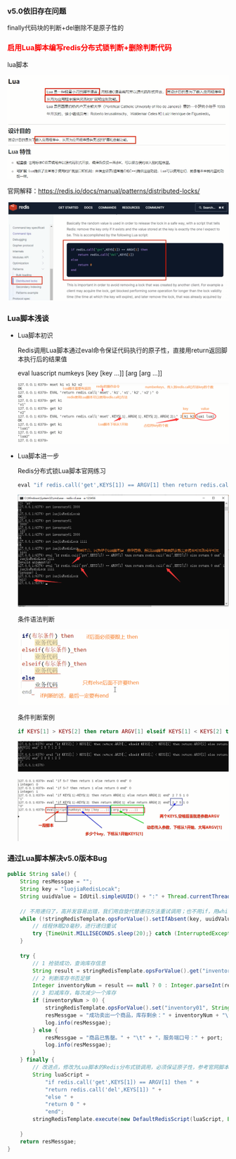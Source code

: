 ### v5.0依旧存在问题

finally代码块的判断+del删除不是原子性的

### <font color='red'>启用Lua脚本编写redis分布式锁判断+删除判断代码</font>

lua脚本

![](images/15.lua脚本介绍.jpg)

官网解释：https://redis.io/docs/manual/patterns/distributed-locks/

![](images/16.lua删除官方脚本.jpg)

### Lua脚本浅谈

- Lua脚本初识

  Redis调用Lua脚本通过eval命令保证代码执行的原子性，直接用return返回脚本执行后的结果值

  eval luascript numkeys [key [key ...]] [arg [arg ...]]

  ![](images/17.Lua脚本语法.jpg)

- Lua脚本进一步

  Redis分布式锁Lua脚本官网练习

  ```lua
  eval "if redis.call('get',KEYS[1]) == ARGV[1] then return redis.call('del',KEYS[1]) else return 0 end" 1 luojiaRedisLock 1111
  ```

  ![](images/18.Lua脚本演练.jpg)

  条件语法判断

  ![](images/19.Lua条件语法判断.jpg)

  条件判断案例

  ```lua
  if KEYS[1] > KEYS[2] then return ARGV[1] elseif KEYS[1] < KEYS[2] then return ARGV[2] else return ARGV[3] end
  ```

  ![](images/21.eval条件判断.jpg)

  ![](images/20.条件判断案例.jpg)

### 通过Lua脚本解决v5.0版本Bug

```java
public String sale() {
    String resMessgae = "";
    String key = "luojiaRedisLocak";
    String uuidValue = IdUtil.simpleUUID() + ":" + Thread.currentThread().getId();

    // 不用递归了，高并发容易出错，我们用自旋代替递归方法重试调用；也不用if，用while代替
    while (!stringRedisTemplate.opsForValue().setIfAbsent(key, uuidValue, 30L, TimeUnit.SECONDS)) {
        // 线程休眠20毫秒，进行递归重试
        try {TimeUnit.MILLISECONDS.sleep(20);} catch (InterruptedException e) {e.printStackTrace();}
    }

    try {
        // 1 抢锁成功，查询库存信息
        String result = stringRedisTemplate.opsForValue().get("inventory01");
        // 2 判断库存书否足够
        Integer inventoryNum = result == null ? 0 : Integer.parseInt(result);
        // 3 扣减库存，每次减少一个库存
        if (inventoryNum > 0) {
            stringRedisTemplate.opsForValue().set("inventory01", String.valueOf(--inventoryNum));
            resMessgae = "成功卖出一个商品，库存剩余：" + inventoryNum + "\t" + "，服务端口号：" + port;
            log.info(resMessgae);
        } else {
            resMessgae = "商品已售罄。" + "\t" + "，服务端口号：" + port;
            log.info(resMessgae);
        }
    } finally {
        // 改进点，修改为Lua脚本的Redis分布式锁调用，必须保证原子性，参考官网脚本案例
        String luaScript =
            "if redis.call('get',KEYS[1]) == ARGV[1] then " +
            "return redis.call('del',KEYS[1]) " +
            "else " +
            "return 0 " +
            "end";
        stringRedisTemplate.execute(new DefaultRedisScript(luaScript, Boolean.class), Arrays.asList(key), uuidValue);

    }
    return resMessgae;
}
```





